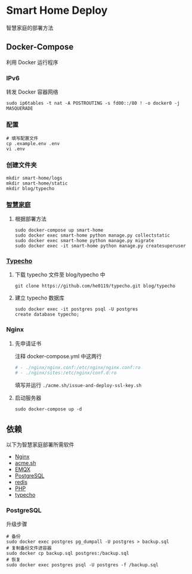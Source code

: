 # Smart Home Deploy

智慧家庭的部署方法

## Docker-Compose

利用 Docker 运行程序

### IPv6

转发 Docker 容器网络

```shell
sudo ip6tables -t nat -A POSTROUTING -s fd00::/80 ! -o docker0 -j MASQUERADE
```

### 配置

```shell
# 填写配置文件
cp .example.env .env
vi .env
```

### 创建文件夹

```shell
mkdir smart-home/logs
mkdir smart-home/static
mkdir blog/typecho
```

### [智慧家庭](https://github.com/he0119/smart-home)

1. 根据部署方法

    ```shell
    sudo docker-compose up smart-home
    sudo docker exec smart-home python manage.py collectstatic
    sudo docker exec smart-home python manage.py migrate
    sudo docker exec -it smart-home python manage.py createsuperuser
    ```

### [Typecho](https://github.com/typecho/typecho)

1. 下载 typecho 文件至 blog/typecho 中

    ```shell
    git clone https://github.com/he0119/typecho.git blog/typecho
    ```

1. 建立 typecho 数据库

    ```shell
    sudo docker exec -it postgres psql -U postgres
    create database typecho;
    ```

### Nginx

1. 先申请证书

    注释 docker-compose.yml 中这两行

    ```yml
    # - ./nginx/nginx.conf:/etc/nginx/nginx.conf:ro
    # - ./nginx/sites:/etc/nginx/conf.d:ro
    ```

    填写并运行 `./acme.sh/issue-and-deploy-ssl-key.sh`

1. 启动服务器

    ```shell
    sudo docker-compose up -d
    ```

## 依赖

以下为智慧家庭部署所需软件

- [Nginx](https://hub.docker.com/_/nginx)
- [acme.sh](https://hub.docker.com/r/neilpang/acme.sh)
- [EMQX](https://hub.docker.com/r/emqx/emqx)
- [PostgreSQL](https://hub.docker.com/_/postgres)
- [redis](https://hub.docker.com/_/redis)
- [PHP](https://hub.docker.com/_/php)
- [typecho](https://github.com/typecho/typecho)

### PostgreSQL

升级步骤

```shell
# 备份
sudo docker exec postgres pg_dumpall -U postgres > backup.sql
# 复制备份文件进容器
sudo docker cp backup.sql postgres:/backup.sql
# 恢复
sudo docker exec postgres psql -U postgres -f /backup.sql
```
